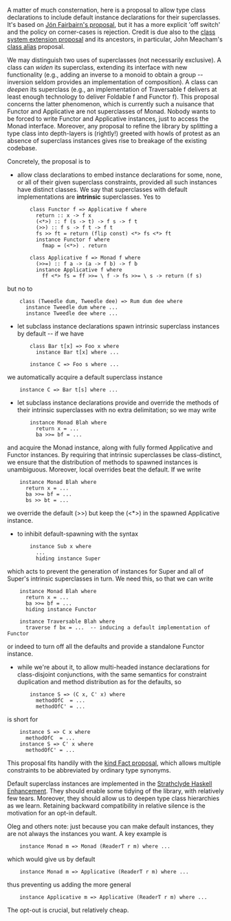 
A matter of much consternation, here is a proposal to allow type class declarations to include default instance declarations for their superclasses. It's based on [ Jón Fairbairn's proposal](http://www.haskell.org//pipermail/haskell-prime/2006-August/001587.html), but it has a more explicit 'off switch' and the policy on corner-cases is rejection. Credit is due also to the [ class system extension proposal](http://www.haskell.org/haskellwiki/Class_system_extension_proposal) and its ancestors, in particular, John Meacham's [ class alias](http://repetae.net/recent/out/classalias.html) proposal.


We may distinguish two uses of superclasses (not necessarily exclusive). A class can *widen* its superclass, extending its interface with new functionality (e.g., adding an inverse to a monoid to obtain a group -- inversion seldom provides an implementation of composition). A class can *deepen* its superclass (e.g., an implementation of Traversable f delivers at least enough technology to deliver Foldable f and Functor f). This proposal concerns the latter phenomenon, which is currently such a nuisance that Functor and Applicative are not superclasses of Monad. Nobody wants to be forced to write Functor and Applicative instances, just to access the Monad interface. Moreover, any proposal to refine the library by splitting a type class into depth-layers is (rightly!) greeted with howls of protest as an absence of superclass instances gives rise to breakage of the existing codebase.


Concretely, the proposal is to

- allow class declarations to embed instance declarations for some, none, or all of their given superclass constraints, provided all such instances have distinct classes. We say that superclasses with default implementations are **intrinsic** superclasses. Yes to

  ```wiki
      class Functor f => Applicative f where
        return :: x -> f x
        (<*>) :: f (s -> t) -> f s -> f t
        (>>) :: f s -> f t -> f t
        fs >> ft = return (flip const) <*> fs <*> ft
        instance Functor f where
          fmap = (<*>) . return

      class Applicative f => Monad f where
        (>>=) :: f a -> (a -> f b) -> f b
        instance Applicative f where
          ff <*> fs = ff >>= \ f -> fs >>= \ s -> return (f s)
  ```


but no to

```wiki
    class (Tweedle dum, Tweedle dee) => Rum dum dee where
      instance Tweedle dum where ...
      instance Tweedle dee where ...
```

- let subclass instance declarations spawn intrinsic superclass instances by default -- if we have

  ```wiki
      class Bar t[x] => Foo x where
        instance Bar t[x] where ...

      instance C => Foo s where ...
  ```


we automatically acquire a default superclass instance

```wiki
    instance C => Bar t[s] where ...
```

- let subclass instance declarations provide and override the methods of their intrinsic superclasses with no extra delimitation; so we may write

  ```wiki
      instance Monad Blah where
        return x = ...
        ba >>= bf = ...
  ```


and acquire the Monad instance, along with fully formed Applicative and Functor instances. By requiring that intrinsic superclasses be class-distinct, we ensure that the distribution of methods to spawned instances is unambiguous. Moreover, local overrides beat the default. If we write

```wiki
    instance Monad Blah where
      return x = ...
      ba >>= bf = ...
      bs >> bt = ...
```


we override the default (\>\>) but keep the (\<\*\>) in the spawned Applicative instance.

- to inhibit default-spawning with the syntax

  ```wiki
      instance Sub x where
        ...
        hiding instance Super
  ```


which acts to prevent the generation of instances for Super and all of Super's intrinsic superclasses in turn. We need this, so that we can write

```wiki
    instance Monad Blah where
      return x = ...
      ba >>= bf = ...
      hiding instance Functor

    instance Traversable Blah where
      traverse f bx = ...  -- inducing a default implementation of Functor
```


or indeed to turn off all the defaults and provide a standalone Functor instance.

- while we're about it, to allow multi-headed instance declarations for class-disjoint conjunctions, with the same semantics for constraint duplication and method distribution as for the defaults, so

  ```wiki
      instance S => (C x, C' x) where
        methodOfC  = ...
        methodOfC' = ...
  ```


is short for

```wiki
    instance S => C x where
      methodOfC  = ...
    instance S => C' x where
      methodOfC' = ...
```


This proposal fits handily with the [kind Fact proposal](kind-fact), which allows multiple constraints to be abbreviated by ordinary type synonyms.


Default superclass instances are implemented in the [ Strathclyde Haskell Enhancement](http://personal.cis.strath.ac.uk/~conor/pub/she/superclass.html). They should enable some tidying of the library, with relatively few tears. Moreover, they should allow us to deepen type class hierarchies as we learn. Retaining backward compatibility in relative silence is the motivation for an opt-in default.


Oleg and others note: just because you can make default instances, they are not always the instances you want. A key example is

```wiki
    instance Monad m => Monad (ReaderT r m) where ...
```


which would give us by default

```wiki
    instance Monad m => Applicative (ReaderT r m) where ...
```


thus preventing us adding the more general

```wiki
    instance Applicative m => Applicative (ReaderT r m) where ...
```


The opt-out is crucial, but relatively cheap.
